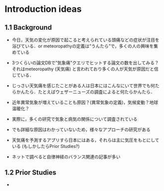 # Introduction ideas

## 1.1 Background

- 今日，天気の変化が原因で起こると考えられている頭痛などの症状が注目を浴びている．or meteoropathyの定義は”うんたら”で，多くの人の興味を集めている

- 3つくらいの論文DBで”気象痛”クエリでヒットする論文の数を出してみる？それはmeteoropathy (天気痛) と言われており多くの人が天気が原因だと信じている．

- じっさい天気痛を感じたことがある人は日本にはこんなにいて世界でも何たらかんたら．たとえばウェザーニューズの調査によると何たらかんたら．

- 近年異常気象が増えていることも原因？(異常気象の定義)，気候変動？地球温暖化？

- 実際に，多くの研究で気象と病気の関係について調査されている

- でも詳細な原因はわかっていないため，様々なアプローチの研究がある

- 天気痛を予測するアプリすら日本にはある，それらは主に気圧をもとにしている (もしかしたらPrior Studies?)

- ネットで調べると自律神経のバランス関連の記事が多い

## 1.2 Prior Studies

- 



